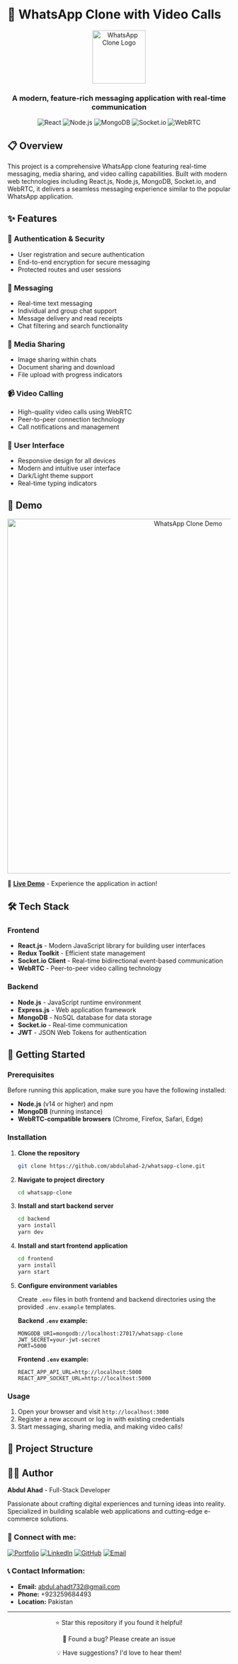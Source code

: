 # 💬 WhatsApp Clone with Video Calls

<div align="center">
  <img src="https://play-lh.googleusercontent.com/bYtqbOcTYOlgc6gqZ2rwb8lptHuwlNE75zYJu6Bn076-hTmvd96HH-6v7S0YUAAJXoJN" alt="WhatsApp Clone Logo" width="120" height="120">
  
  <h3>A modern, feature-rich messaging application with real-time communication</h3>
  
  ![React](https://img.shields.io/badge/React-20232A?style=for-the-badge&logo=react&logoColor=61DAFB)
  ![Node.js](https://img.shields.io/badge/Node.js-43853D?style=for-the-badge&logo=node.js&logoColor=white)
  ![MongoDB](https://img.shields.io/badge/MongoDB-4EA94B?style=for-the-badge&logo=mongodb&logoColor=white)
  ![Socket.io](https://img.shields.io/badge/Socket.io-black?style=for-the-badge&logo=socket.io&badgeColor=010101)
  ![WebRTC](https://img.shields.io/badge/WebRTC-333333?style=for-the-badge&logo=webrtc&logoColor=white)
</div>

## 📋 Overview

This project is a comprehensive WhatsApp clone featuring real-time messaging, media sharing, and video calling capabilities. Built with modern web technologies including React.js, Node.js, MongoDB, Socket.io, and WebRTC, it delivers a seamless messaging experience similar to the popular WhatsApp application.

## ✨ Features

### 🔐 **Authentication & Security**
- User registration and secure authentication
- End-to-end encryption for secure messaging
- Protected routes and user sessions

### 💬 **Messaging**
- Real-time text messaging
- Individual and group chat support
- Message delivery and read receipts
- Chat filtering and search functionality

### 📎 **Media Sharing**
- Image sharing within chats
- Document sharing and download
- File upload with progress indicators

### 📹 **Video Calling**
- High-quality video calls using WebRTC
- Peer-to-peer connection technology
- Call notifications and management

### 🎨 **User Interface**
- Responsive design for all devices
- Modern and intuitive user interface
- Dark/Light theme support
- Real-time typing indicators

## 🎯 Demo

<div align="center">
  <img src="https://github.com/piyushyadav0191/Full-Stack-Whatsapp-Clone/assets/84402719/0dedda2e-6111-4c40-95a6-55ac67388629" alt="WhatsApp Clone Demo" width="800">
</div>

🚀 **[Live Demo](your-demo-link-here)** - Experience the application in action!

## 🛠️ Tech Stack

### Frontend
- **React.js** - Modern JavaScript library for building user interfaces
- **Redux Toolkit** - Efficient state management
- **Socket.io Client** - Real-time bidirectional event-based communication
- **WebRTC** - Peer-to-peer video calling technology

### Backend
- **Node.js** - JavaScript runtime environment
- **Express.js** - Web application framework
- **MongoDB** - NoSQL database for data storage
- **Socket.io** - Real-time communication
- **JWT** - JSON Web Tokens for authentication

## 🚀 Getting Started

### Prerequisites

Before running this application, make sure you have the following installed:

- **Node.js** (v14 or higher) and npm
- **MongoDB** (running instance)
- **WebRTC-compatible browsers** (Chrome, Firefox, Safari, Edge)

### Installation

1. **Clone the repository**
   ```bash
   git clone https://github.com/abdulahad-2/whatsapp-clone.git
   ```

2. **Navigate to project directory**
   ```bash
   cd whatsapp-clone
   ```

3. **Install and start backend server**
   ```bash
   cd backend
   yarn install
   yarn dev
   ```

4. **Install and start frontend application**
   ```bash
   cd frontend
   yarn install
   yarn start
   ```

5. **Configure environment variables**
   
   Create `.env` files in both frontend and backend directories using the provided `.env.example` templates.

   **Backend `.env` example:**
   ```env
   MONGODB_URI=mongodb://localhost:27017/whatsapp-clone
   JWT_SECRET=your-jwt-secret
   PORT=5000
   ```

   **Frontend `.env` example:**
   ```env
   REACT_APP_API_URL=http://localhost:5000
   REACT_APP_SOCKET_URL=http://localhost:5000
   ```

### Usage

1. Open your browser and visit `http://localhost:3000`
2. Register a new account or log in with existing credentials
3. Start messaging, sharing media, and making video calls!

## 📁 Project Structure


## 👨‍💻 Author

**Abdul Ahad** - Full-Stack Developer

Passionate about crafting digital experiences and turning ideas into reality. Specialized in building scalable web applications and cutting-edge e-commerce solutions.

### 🔗 Connect with me:

[![Portfolio](https://img.shields.io/badge/Portfolio-000000?style=for-the-badge&logo=About.me&logoColor=white)](https://ahad-dev.vercel.app/)
[![LinkedIn](https://img.shields.io/badge/LinkedIn-0077B5?style=for-the-badge&logo=linkedin&logoColor=white)](https://www.linkedin.com/in/abdul-ahad-7908a82b4)
[![GitHub](https://img.shields.io/badge/GitHub-100000?style=for-the-badge&logo=github&logoColor=white)](https://github.com/abdulahad-2)
[![Email](https://img.shields.io/badge/Email-D14836?style=for-the-badge&logo=gmail&logoColor=white)](mailto:abdul.ahadt732@gmail.com)

### 📞 Contact Information:
- **Email:** abdul.ahadt732@gmail.com
- **Phone:** +923259684493
- **Location:** Pakistan

---

<div align="center">
  <p>⭐ Star this repository if you found it helpful!</p>
  <p>🐛 Found a bug? Please create an issue</p>
  <p>💡 Have suggestions? I'd love to hear them!</p>
</div>

